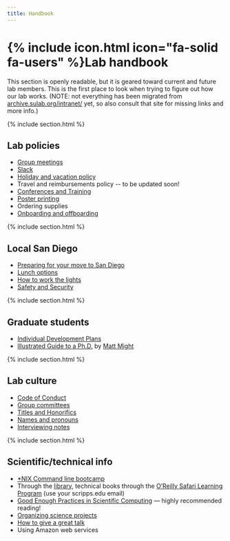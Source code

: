 ```yaml
---
title: Handbook
---
```


# {% include icon.html icon="fa-solid fa-users" %}Lab handbook

This section is openly readable, but it is geared toward current and future lab members. This is the first place to look when trying to figure out how our lab works. (NOTE: not everything has been migrated from [archive.sulab.org/intranet/](https://archive.sulab.org/intranet/) yet, so also consult that site for missing links and more info.)

{% include section.html %}

## Lab policies
* [Group meetings](/handbook/groupmeetings)
* [Slack](/handbook/slack)
* [Holiday and vacation policy](/handbook/holiday-and-vacation)
* Travel and reimbursements policy -- to be updated soon!
* [Conferences and Training](/handbook/conferences)
* [Poster printing](/handbook/poster-printing)
* Ordering supplies
* [Onboarding and offboarding](/handbook/onboarding)

{% include section.html %}

## Local San Diego
* [Preparing for your move to San Diego](/handbook/preparing-for-your-move-to-san-diego)
* [Lunch options](/handbook/lunch-options)
* [How to work the lights](https://docs.google.com/presentation/d/1vSX05AUbuNsRd-o7zye5GS9lwIm53WDJZODOFoBt4H4/edit)
* [Safety and Security](/handbook/safety-and-security)

{% include section.html %}

## Graduate students
* [Individual Development Plans](/handbook/idp)
* [lllustrated Guide to a Ph.D.](http://matt.might.net/articles/phd-school-in-pictures/) by [Matt Might](https://matt.might.net/)

{% include section.html %}

## Lab culture
* [Code of Conduct](/conduct)
* [Group committees](/handbook/group-committees)
* [Titles and Honorifics](/handbook/titles-and-honorifics)
* [Names and pronouns](/handbook/names-and-pronouns)
* [Interviewing notes](/handbook/interviewing)

{% include section.html %}

## Scientific/technical info
* [*NIX Command line bootcamp](http://command-line-bootcamp.wurmlab.com/)
* Through the [library](https://library.scripps.edu/), technical books through the [O’Reilly Safari Learning Program](https://www.safaribooksonline.com/library/view/temporary-access/) (use your scripps.edu email)
* [Good Enough Practices in Scientific Computing](https://doi.org/10.1371/journal.pcbi.1005510) — highly recommended reading!
* [Organizing science projects](/handbook/organizing-science)
* [How to give a great talk](/handbook/giving-a-talk)
* Using Amazon web services

